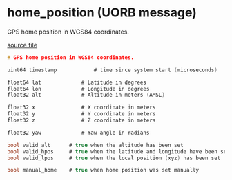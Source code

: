 # home_position (UORB message)

GPS home position in WGS84 coordinates.

[source file](https://github.com/PX4/PX4-Autopilot/blob/release/1.13/msg/home_position.msg)

```c
# GPS home position in WGS84 coordinates.

uint64 timestamp			# time since system start (microseconds)

float64 lat				# Latitude in degrees
float64 lon				# Longitude in degrees
float32 alt				# Altitude in meters (AMSL)

float32 x				# X coordinate in meters
float32 y				# Y coordinate in meters
float32 z				# Z coordinate in meters

float32 yaw				# Yaw angle in radians

bool valid_alt		# true when the altitude has been set
bool valid_hpos		# true when the latitude and longitude have been set
bool valid_lpos		# true when the local position (xyz) has been set

bool manual_home	# true when home position was set manually

```
